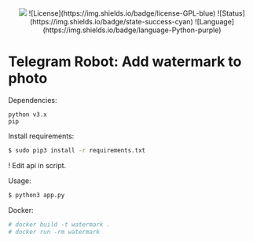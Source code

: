 <div align="center"><img src="https://github.com/siruidops/watermark_robot/raw/main/.tmp/text.gif"/>
![License](https://img.shields.io/badge/license-GPL-blue) ![Status](https://img.shields.io/badge/state-success-cyan) ![Language](https://img.shields.io/badge/language-Python-purple)
</div>

# Telegram Robot: Add watermark to photo

Dependencies:
```
python v3.x
pip
```

Install requirements:
``` bash
$ sudo pip3 install -r requirements.txt
```

! Edit api in script.

Usage:
``` bash
$ python3 app.py
```

Docker:
``` bash
# docker build -t watermark .
# docker run -rm watermark
```
